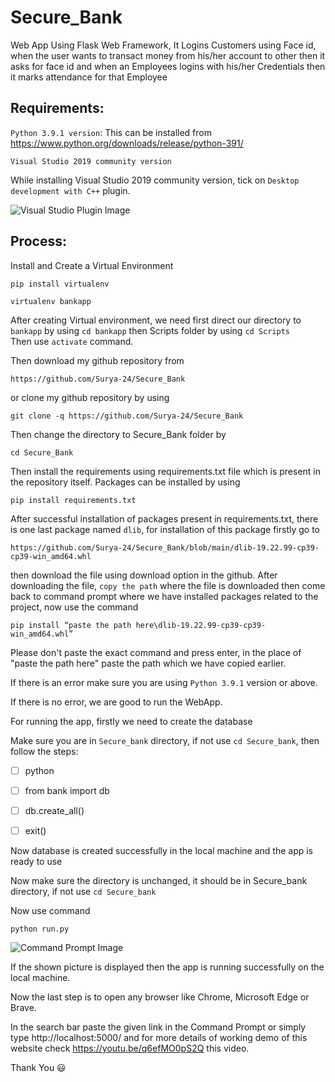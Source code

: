 # Secure_Bank
Web App Using Flask Web Framework, It Logins Customers using Face id, when the user wants to transact money from his/her account to other then it asks for face id and when an Employees logins with his/her Credentials then it marks attendance for that Employee

## Requirements: 

```Python 3.9.1 version```: This can be installed from https://www.python.org/downloads/release/python-391/ 

```Visual Studio 2019 community version ```

While installing Visual Studio 2019 community version, tick on ```Desktop development with C++``` plugin. 

![Visual Studio Plugin Image](https://github.com/Surya-24/images_for_readme_files/blob/main/visual_studio_plugin.png?raw=true)

## Process:

Install and Create a Virtual Environment 

```
pip install virtualenv
```

```
virtualenv bankapp
```

After creating Virtual environment, we need first direct our directory to ```bankapp``` by using ```cd bankapp``` then Scripts folder by using ```cd Scripts```  
Then use ```activate``` command.

Then download my github repository from 
```
https://github.com/Surya-24/Secure_Bank
``` 
or clone my github repository by using
```
git clone -q https://github.com/Surya-24/Secure_Bank
``` 

Then change the directory to Secure_Bank folder by 
```
cd Secure_Bank
``` 

Then install the requirements using requirements.txt file which is present in the repository itself. Packages can be installed by using                             
 
```
pip install requirements.txt
```

After successful installation of packages present in requirements.txt, there is one last package named ```dlib```, for installation of this package firstly go to 
``` 
https://github.com/Surya-24/Secure_Bank/blob/main/dlib-19.22.99-cp39-cp39-win_amd64.whl
``` 

then download the file using download option in the github. After downloading the file, ```copy the path``` where the file is  downloaded then come back to command prompt where we have installed packages related to the project, now use the command     
```
pip install “paste the path here\dlib-19.22.99-cp39-cp39-win_amd64.whl” 
```
Please don't paste the exact command and press enter, in the place of "paste the path here" paste the path which we have copied earlier.

If there is an error make sure you are using ```Python 3.9.1``` version or above. 

If there is no error, we are good to run the WebApp. 

For running the app, firstly we need to create the database 

Make sure you are in ```Secure_bank``` directory, if not use ```cd Secure_bank```, then follow the steps:  
- [ ] python
- [ ] from bank import db 
- [ ] db.create_all() 
- [ ] exit() 



Now database is created successfully in the local machine and the app is ready to use 

Now make sure the directory is unchanged, it should be in Secure_bank directory, if not use ```cd Secure_bank``` 

Now use command 
```
python run.py 
```
 ![Command Prompt Image](https://github.com/Surya-24/images_for_readme_files/blob/main/cmd%20pic.png?raw=true)

If the shown picture is displayed then the app is running successfully on the local machine. 

Now the last step is to open any browser like Chrome, Microsoft Edge or Brave. 

In the search bar paste the given link in the Command Prompt or simply type http://localhost:5000/ and for more details of working demo of this website check https://youtu.be/q6efMO0pS2Q this video.

Thank You 😃

